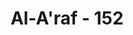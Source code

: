 ---
title: "Al-A'raf - 152"
no: 152
arabic_no: ١٥٢
ayah: اِنَّ الَّذِيْنَ اتَّخَذُوا الْعِجْلَ سَيَنَالُهُمْ غَضَبٌ مِّنْ رَّبِّهِمْ وَذِلَّةٌ فِى الْحَيٰوةِ الدُّنْيَاۗ وَكَذٰلِكَ نَجْزِى الْمُفْتَرِيْنَ
translation: "Sesungguhnya orang-orang yang menjadikan (patung) anak sapi (sebagai sembahannya), kelak akan menerima kemurkaan dari Tuhan mereka dan kehinaan dalam kehidupan di dunia. Demikianlah Kami memberi balasan kepada orang-orang yang berbuat kebohongan."
tafsir: "Semua orang Bani Israil yang telah menyembah patung anak sapi, seperti Samiri dan pengikut-pengikutnya, dan yang tidak mau bertobat kepada Allah kelak akan mendapat kemarahan Allah dan tobat mereka tidak akan diterima lagi, kecuali dengan membunuh nafsu mereka, sebab akan hidup terhina di dunia ini. Sebagaimana firman Allah dalam Al-Baqarah/2: 54 : \n\n\"Dan (ingatlah) ketika Musa berkata kepada kaumnya, \"Wahai kaumku! Kamu benar-benar telah menzalimi dirimu sendiri dengan menjadikan (patung) anak sapi (sebagai sesembahan), karena itu bertobatlah kepada Penciptamu dan bunuhlah dirimu. Itu lebih baik bagimu di sisi Penciptamu. Dia akan menerima tobatmu. Sungguh, Dialah Yang Maha Penerima tobat, Maha Penyayang. (al-Baqarah/2: 54) \n\nMenurut sebagian ahli tafsir bahwa kalimat, \"Demikian kami memberi balasan kepada orang-orang yang membuat kebohongan\" dalam ayat ini ditujukan kepada Nabi Muhammad saw, sebagai peringatan bagi orang-orang Yahudi yang berada di sekitar Medinah waktu itu. Akibat sikap dan tindak-tanduk mereka (kaum Yahudi) kepada Nabi Musa dahulu. Seandainya orang Yahudi di sekitar Medinah tetap bersikap demikian, tidak mau mengikuti Rasulullah saw, dengan seruannya, maka mereka akan mendapat kebinasaan dan kehinaan di dunia dan di akhirat tentu saja mereka akan mendapat azab yang pedih.\n\nMenganut salah satu dari kedua pendapat ini, tidaklah menyalahi isi kandungan ayat, karena salah satu tujuan pendapat ini adalah untuk menyebutkan kisah umat-umat yang dahulu sebagai tamsil dan ibarat bagi generasi yang akan datang kemudian. Semoga kesalahan yang pernah dilakukan oleh orang-orang dahulu itu tidak terulang oleh generasi yang akan datang.\n\nAyat ini juga memperingatkan bahwa seperti pembalasan yang tersebut dalam ayat ini, Allah memberikan pembalasan kepada mereka yang mengada-adakan kedustaan terhadap Allah. Diriwayatkan dari Abi Qatadah, ia berkata, \"Ayat ini tidak hanya ditujukan kepada Bani Israil pada waktu Nabi Musa saja, tetapi ditujukan kepada semua orang yang mengadakan kedustaan terhadap Allah.\""
---